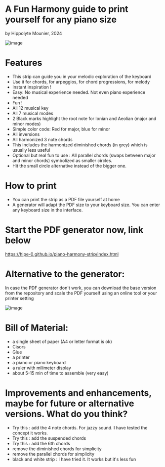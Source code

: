 # A Fun Harmony guide to print yourself for any piano size
  by Hippolyte Mounier, 2024


![image](https://github.com/user-attachments/assets/fb1200bb-87b1-4d79-9293-5d27271177d8)

# Features

- This strip can guide you in your melodic exploration of the keyboard
- Use it for chords, for arpeggios, for chord progressions, for melody
- Instant inspiration !
- Easy: No musical experience needed. Not even piano experience needed
- Fun !
- All 12 musical key
- All 7 musical modes
- 2 Black marks highlight the root note for Ionian and Aeolian (major and minor modes)
- Simple color code: Red for major, blue for minor
- All inversions
- All harmonized 3 note chords
- This includes the harmonized diminished chords (in grey) which is usually less useful
- Optional but real fun to use : All parallel chords (swaps between major and minor chords) symbolized as smaller circles.
- Hit the small circle alternative instead of the bigger one.

# How to print
- You can print the strip as a PDF file yourself at home
- A generator will adapt the PDF size to your keyboard size. You can enter any keyboard size in the interface.

# Start the PDF generator now, link below
https://hipe-0.github.io/piano-harmony-strip/index.html

# Alternative to the generator: 
In case the PDF generator don't work, you can download the base version from the repository and scale the PDF yourself using an online tool or your printer setting

![image](https://github.com/user-attachments/assets/50101862-e52e-4919-b2ba-2cfa712984e7)

# Bill of Material:
- a single sheet of paper (A4 or letter format is ok)
- Cisors
- Glue
- a printer
- a piano or piano keyboard
- a ruler with milimeter display
- about 5-15 min of time to assemble (very easy)

# Improvements and enhancements, maybe for future or alternative versions. What do you think?
- Try this : add the 4 note chords. For jazzy sound. I have tested the concept it works.
- Try this : add the suspended chords
- Try this : add the 6th chords
- remove the diminished chords for simplicity
- remove the parallel chords for simplicity
- black and white strip : I have tried it. It works but it's less fun


